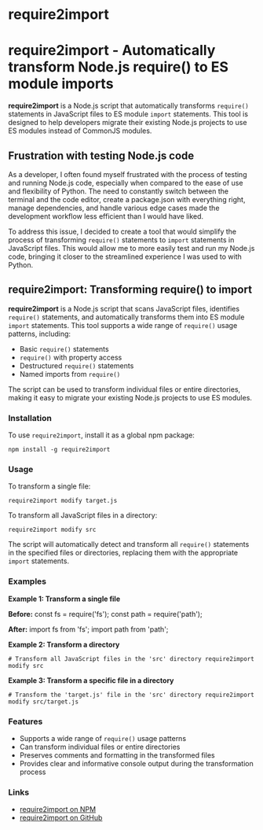 # require2import
require2import - Automatically transform Node.js require() to ES module imports
===============================================================================

**require2import** is a Node.js script that automatically transforms `require()` statements in JavaScript files to ES module `import` statements. This tool is designed to help developers migrate their existing Node.js projects to use ES modules instead of CommonJS modules.

Frustration with testing Node.js code
-------------------------------------

As a developer, I often found myself frustrated with the process of testing and running Node.js code, especially when compared to the ease of use and flexibility of Python. The need to constantly switch between the terminal and the code editor, create a package.json with everything right, manage dependencies, and handle various edge cases made the development workflow less efficient than I would have liked.

To address this issue, I decided to create a tool that would simplify the process of transforming `require()` statements to `import` statements in JavaScript files. This would allow me to more easily test and run my Node.js code, bringing it closer to the streamlined experience I was used to with Python.

require2import: Transforming require() to import
------------------------------------------------

**require2import** is a Node.js script that scans JavaScript files, identifies `require()` statements, and automatically transforms them into ES module `import` statements. This tool supports a wide range of `require()` usage patterns, including:

*   Basic `require()` statements
*   `require()` with property access
*   Destructured `require()` statements
*   Named imports from `require()`

The script can be used to transform individual files or entire directories, making it easy to migrate your existing Node.js projects to use ES modules.

### Installation

To use `require2import`, install it as a global npm package:

    npm install -g require2import 

### Usage

To transform a single file:

    require2import modify target.js 

To transform all JavaScript files in a directory:

    require2import modify src 

The script will automatically detect and transform all `require()` statements in the specified files or directories, replacing them with the appropriate `import` statements.

### Examples

**Example 1: Transform a single file**

**Before:**
const fs = require('fs');
const path = require('path');

**After:**
import fs from 'fs';
import path from 'path';


**Example 2: Transform a directory**

    # Transform all JavaScript files in the 'src' directory require2import modify src 

**Example 3: Transform a specific file in a directory**

    # Transform the 'target.js' file in the 'src' directory require2import modify src/target.js 

### Features

*   Supports a wide range of `require()` usage patterns
*   Can transform individual files or entire directories
*   Preserves comments and formatting in the transformed files
*   Provides clear and informative console output during the transformation process

### Links

*   [require2import on NPM](https://www.npmjs.com/package/require2import)
*   [require2import on GitHub](https://github.com/your-username/require2import)
